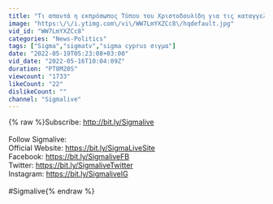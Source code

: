 ```yaml
---
title: "Τι απαντά η εκπρόσωπος Τύπου του Χριστοδουλίδη για τις καταγγελίες περί copy-paste"
image: "https:\/\/i.ytimg.com\/vi\/WW7LmYXZCc8\/hqdefault.jpg"
vid_id: "WW7LmYXZCc8"
categories: "News-Politics"
tags: ["Sigma","sigmatv","sigma cyprus σιγμα"]
date: "2022-05-19T05:23:08+03:00"
vid_date: "2022-05-16T10:04:09Z"
duration: "PT8M20S"
viewcount: "1733"
likeCount: "22"
dislikeCount: ""
channel: "Sigmalive"
---
```

{% raw %}Subscribe: <a rel="nofollow" target="blank" href="http://bit.ly/Sigmalive">http://bit.ly/Sigmalive</a><br /><br />Follow Sigmalive:<br />Official Website: <a rel="nofollow" target="blank" href="https://bit.ly/SigmaLiveSite">https://bit.ly/SigmaLiveSite</a><br />Facebook: <a rel="nofollow" target="blank" href="https://bit.ly/SigmaliveFB">https://bit.ly/SigmaliveFB</a><br />Twitter: <a rel="nofollow" target="blank" href="https://bit.ly/SigmaliveTwitter">https://bit.ly/SigmaliveTwitter</a><br />Instagram: <a rel="nofollow" target="blank" href="https://bit.ly/SigmaliveIG">https://bit.ly/SigmaliveIG</a><br /><br />#Sigmalive{% endraw %}
